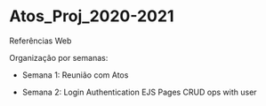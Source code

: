 # Atos_Proj_2020-2021
Referências Web

Organização por semanas:

- Semana 1:
Reunião com Atos

- Semana 2:
Login Authentication
EJS Pages
CRUD ops with user


